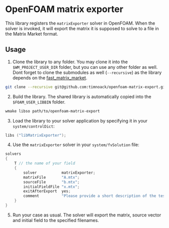 # OpenFOAM matrix exporter
This library registers the `matrixExporter` solver in OpenFOAM. When the solver is invoked, it will export the matrix it is supposed to solve to a file in the Matrix Market format.

## Usage
1. Clone the library to any folder. You may clone it into the `$WM_PROJECT_USER_DIR` folder, but you can use any other folder as well. Dont forget to clone the submodules as well (`--recursive`) as the library depends on the [fast_matrix_market](https://github.com/alugowski/fast_matrix_market.git).
```bash
git clone --recursive git@github.com:timnoack/openfoam-matrix-export.git
```
2. Build the library. The shared library is automatically copied into the `$FOAM_USER_LIBBIN` folder.
```bash
wmake libso path/to/openfoam-matrix-export
```
3. Load the library to your solver application by specifying it in your `system/controlDict`:
```cpp
libs ("libMatrixExporter");
```
4. Use the `matrixExporter` solver in your `system/fvSolution` file:
```cpp
solvers
{
    T // the name of your field
    {
        solver           matrixExporter;
        matrixFile       "A.mtx";
        sourceFile       "b.mtx";
        initialFieldFile "x.mtx";
        exitAfterExport  yes;
        comment          "Please provide a short description of the testcase and its matrix here.";
    }
}
```
5. Run your case as usual. The solver will export the matrix, source vector and initial field to the specified filenames.